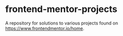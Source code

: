 # frontend-mentor-projects

A repository for solutions to various projects found on https://www.frontendmentor.io/home.
